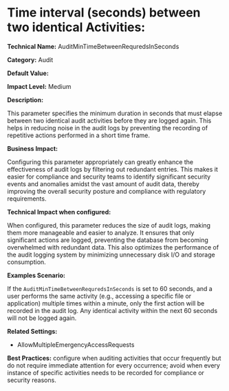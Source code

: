 # Time interval (seconds) between two identical Activities:

**Technical Name:** AuditMinTimeBetweenRequredsInSeconds

**Category:** Audit

**Default Value:**

**Impact Level:** Medium

**Description:**

This parameter specifies the minimum duration in seconds that must elapse between two identical audit activities before they are logged again. This helps in reducing noise in the audit logs by preventing the recording of repetitive actions performed in a short time frame.

**Business Impact:**

Configuring this parameter appropriately can greatly enhance the effectiveness of audit logs by filtering out redundant entries. This makes it easier for compliance and security teams to identify significant security events and anomalies amidst the vast amount of audit data, thereby improving the overall security posture and compliance with regulatory requirements.

**Technical Impact when configured:**

When configured, this parameter reduces the size of audit logs, making them more manageable and easier to analyze. It ensures that only significant actions are logged, preventing the database from becoming overwhelmed with redundant data. This also optimizes the performance of the audit logging system by minimizing unnecessary disk I/O and storage consumption.

**Examples Scenario:**

If the `AuditMinTimeBetweenRequredsInSeconds` is set to 60 seconds, and a user performs the same activity (e.g., accessing a specific file or application) multiple times within a minute, only the first action will be recorded in the audit log. Any identical activity within the next 60 seconds will not be logged again.

**Related Settings:**

- AllowMultipleEmergencyAccessRequests

**Best Practices:** configure when auditing activities that occur frequently but do not require immediate attention for every occurrence; avoid when every instance of specific activities needs to be recorded for compliance or security reasons.